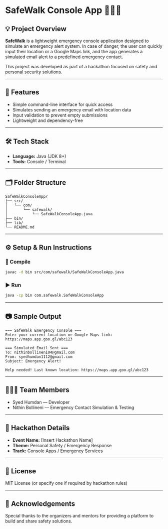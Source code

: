 # SafeWalk Console App 🚶‍♀️🆘

## 💡 Project Overview
**SafeWalk** is a lightweight emergency console application designed to simulate an emergency alert system. In case of danger, the user can quickly input their location or a Google Maps link, and the app generates a simulated email alert to a predefined emergency contact.

This project was developed as part of a hackathon focused on safety and personal security solutions.

---

## 🚀 Features
- Simple command-line interface for quick access
- Simulates sending an emergency email with location data
- Input validation to prevent empty submissions
- Lightweight and dependency-free

---

## 🛠️ Tech Stack
- **Language:** Java (JDK 8+)
- **Tools:** Console / Terminal

---

## 🗂️ Folder Structure
```
SafeWalkConsoleApp/
├── src/
│   └── com/
│       └── safewalk/
│           └── SafeWalkConsoleApp.java
├── bin/
├── lib/
└── README.md
```

---

## ⚙️ Setup & Run Instructions

### 🧱 Compile
```bash
javac -d bin src/com/safewalk/SafeWalkConsoleApp.java
```

### ▶️ Run
```bash
java -cp bin com.safewalk.SafeWalkConsoleApp
```

---

## 📷 Sample Output
```
=== SafeWalk Emergency Console ===
Enter your current location or Google Maps link: https://maps.app.goo.gl/abc123

=== Simulated Email Sent ===
To: nithinbollineni04@gmail.com
From: syedhumdan1112@gmail.com
Subject: Emergency Alert!

Help needed! Last known location: https://maps.app.goo.gl/abc123
```

---

## 🧑‍🤝‍🧑 Team Members
- Syed Humdan — Developer
- Nithin Bollineni — Emergency Contact Simulation & Testing

---

## 📌 Hackathon Details
- **Event Name:** [Insert Hackathon Name]
- **Theme:** Personal Safety / Emergency Response
- **Track:** Console Apps / Emergency Services

---

## 📃 License
MIT License (or specify one if required by hackathon rules)

---

## 🙌 Acknowledgements
Special thanks to the organizers and mentors for providing a platform to build and share safety solutions.
